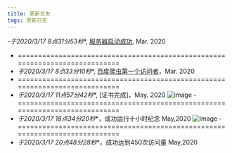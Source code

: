 ```yaml
---
title: 更新日志
tags: 更新日志
---
```



-*于2020/3/17 8点31分53秒**, [服务器启动成功](https://inforest.xzzxz.cn/#/4/1/), Mar. 2020
- ============================================================================
- *于2020/3/17 8点33分10秒**, [百度爬虫第一个访问者](https://inforest.xzzxz.cn/#/4/1/)，Mar. 2020
- ============================================================================
- *于2020/3/17 11点57分42秒**, [证书完成]，May. 2020 ![image](http://m.qpic.cn/psc?/V14LwYwV33h6v1/4r5V*ti6WXpFIFXipK.NEieQhZi6YQuUfEuWFsNqng4tTNgpAjXqd.2TGhkvymfLFzTmmF2EIA2dibQ0c5M.UGMd.akELzRz39Wa15o0hvk!/b&bo=oAHYAaAB2AEDGTw!&rf=viewer_4&t=5)
-　============================================================================
- *于2020/3/17 18点34分20秒**，成功运行十小时纪念 May,2020 ![image](https://ss1.bdstatic.com/70cFuXSh_Q1YnxGkpoWK1HF6hhy/it/u=2362196916,3209296707&fm=26&gp=0.jpg)
-　============================================================================
- *于2020/3/17 20点48分28秒**，成功达到450次访问量 May,2020 
